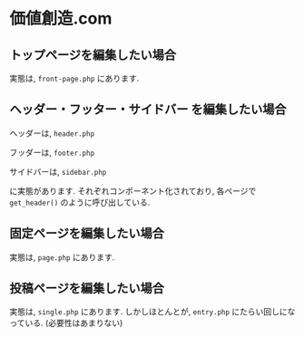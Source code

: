 # 価値創造.com

## トップページを編集したい場合

実態は, `front-page.php` にあります.

## ヘッダー・フッター・サイドバー を編集したい場合

ヘッダーは, `header.php`

フッダーは, `footer.php`

サイドバーは, `sidebar.php`

に実態があります.
それぞれコンポーネント化されており, 各ページで `get_header()` のように呼び出している.

## 固定ページを編集したい場合

実態は, `page.php` にあります.

## 投稿ページを編集したい場合

実態は, `single.php` にあります.
しかしほとんとが, `entry.php` にたらい回しになっている.
(必要性はあまりない)
